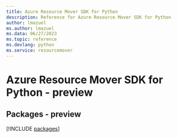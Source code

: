 ```yaml
---
title: Azure Resource Mover SDK for Python
description: Reference for Azure Resource Mover SDK for Python
author: lmazuel
ms.author: lmazuel
ms.data: 06/27/2023
ms.topic: reference
ms.devlang: python
ms.service: resourcemover
---
```

# Azure Resource Mover SDK for Python - preview
## Packages - preview
[!INCLUDE [packages](resource-mover-index.md)]
